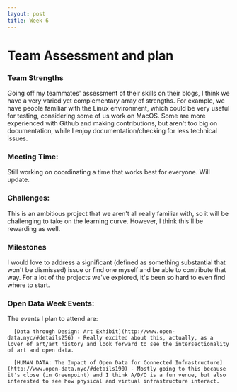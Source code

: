 ```yaml
---
layout: post
title: Week 6
---
```


# Team Assessment and plan

### Team Strengths

Going off my teammates' assessment of their skills on their blogs, I think we have a very varied yet complementary array of strengths. For example, we have people familiar with the Linux environment, which could be very useful for testing, considering some of us work on MacOS. Some are more experienced with Github and making contributions, but aren't too big on documentation, while I enjoy documentation/checking for less technical issues.

### Meeting Time:

Still working on coordinating a time that works best for everyone. Will update.

### Challenges:

This is an ambitious project that we aren't all really familiar with, so it will be challenging to take on the learning curve. However, I think this'll be rewarding as well.

### Milestones

I would love to address a significant (defined as something substantial that won't be dismissed) issue or find one myself and be able to contribute that way. For a lot of the projects we've explored, it's been so hard to even find where to start.


### Open Data Week Events:

  The events I plan to attend are:

      [Data through Design: Art Exhibit](http://www.open-data.nyc/#details256) - Really excited about this, actually, as a lover of art/art history and look forward to see the intersectionality of art and open data.

      [HUMAN DATA: The Impact of Open Data for Connected Infrastructure](http://www.open-data.nyc/#details190) - Mostly going to this because it's close (in Greenpoint) and I think A/D/O is a fun venue, but also interested to see how physical and virtual infrastructure interact.
